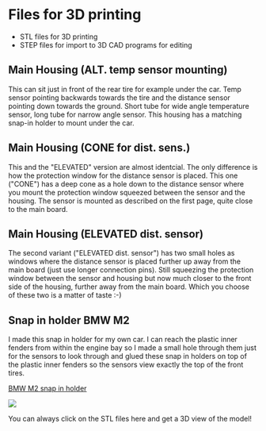 # Files for 3D printing
- STL files for 3D printing
- STEP files for import to 3D CAD programs for editing

## Main Housing (ALT. temp sensor mounting)
This can sit just in front of the rear tire for example under the car. Temp sensor pointing backwards towards the tire and the distance sensor pointing down towards the ground. Short tube for wide angle temperature sensor, long tube for narrow angle sensor. This housing has a matching snap-in holder to mount under the car.

## Main Housing (CONE for dist. sens.)
This and the "ELEVATED" version are almost identcial. The only difference is how the protection window for the distance sensor is placed. This one ("CONE") has a deep cone as a hole down to the distance sensor where you mount the protection window squeezed between the sensor and the housing. The sensor is mounted as described on the first page, quite close to the main board.

## Main Housing (ELEVATED dist. sensor)
The second variant ("ELEVATED dist. sensor") has two small holes as windows where the distance sensor is placed further up away from the main board (just use longer connection pins). Still squeezing the protection window between the sensor and housing but now much closer to the front side of the housing, further away from the main board. Which you choose of these two is a matter of taste :-)
  
## Snap in holder BMW M2  
  
I made this snap in holder for my own car. I can reach the plastic inner fenders from within the engine bay so I made a small hole through them just for the sensors to look through and glued these snap in holders on top of the plastic inner fenders so the sensors view exactly the top of the front tires.  
  
<a href=printables/>BMW M2 snap in holder</a>
  
<img src=images/bmw-inner-fender-snap-in-holder.jpg> 
  
  
    
    
You can always click on the STL files here and get a 3D view of the model!
